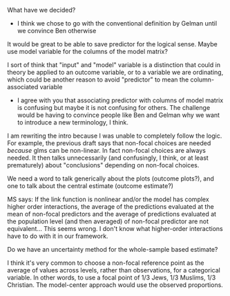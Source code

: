 What have we decided? 

- I think we chose to go with the conventional definition by Gelman until we convince Ben otherwise

It would be great to be able to save predictor for the logical sense. Maybe use model variable for the columns of the model matrix?

I sort of think that "input" and "model" variable is a distinction that could in theory be applied to an outcome variable, or to a variable we are ordinating, which could be another reason to avoid "predictor" to mean the column-associated variable

- I agree with you that associating predictor with columns of model matrix is confusing but maybe it is not confusing for others. The challenge would be having to convince people like Ben and Gelman why we want to introduce a new terminology, I think.

I am rewriting the intro because I was unable to completely follow the logic. For example, the previous draft says that non-focal choices are needed _because_ glms can be non-linear. In fact non-focal choices are always needed. It then talks unnecessarily (and confusingly, I think, or at least prematurely) about "conclusions" depending on non-focal choices.

We need a word to talk generically about the plots (outcome plots?), and one to talk about the central estimate (outcome estimate?)

MS says: If the link function is nonlinear and/or the model has complex higher order interactions, the average of the predictions evaluated at the mean of non-focal predictors and the average of predictions evaluated at the population level (and then averaged) of non-focal predictor are not equivalent… This seems wrong. I don't know what higher-order interactions have to do with it in our framework.

Do we have an uncertainty method for the whole-sample based estimate?

I think it's very common to choose a non-focal reference point as the average of values across levels, rather than observations, for a categorical variable. In other words, to use a focal point of 1/3 Jews, 1/3 Muslims, 1/3 Christian. The model-center approach would use the observed proportions.
